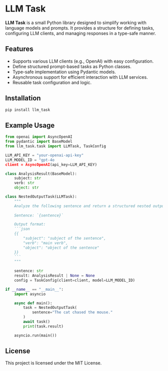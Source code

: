 # LLM Task

**LLM Task** is a small Python library designed to simplify working with language models and prompts. It provides a structure for defining tasks, configuring LLM clients, and managing responses in a type-safe manner. 

## Features

- Supports various LLM clients (e.g., OpenAI) with easy configuration.
- Define structured prompt-based tasks as Python classes.
- Type-safe implementation using Pydantic models.
- Asynchronous support for efficient interaction with LLM services.
- Reusable task configuration and logic.


## Installation

```bash
pip install llm_task
```

## Example Usage
```python
from openai import AsyncOpenAI
from pydantic import BaseModel
from llm_task.task import LLMTask, TaskConfig

LLM_API_KEY = "your-openai-api-key"
LLM_MODEL_ID = "gpt-4o
client = AsyncOpenAI(api_key=LLM_API_KEY)

class AnalysisResult(BaseModel):
    subject: str
    verb: str
    object: str

class NestedOutputTask(LLMTask):
    """
    Analyze the following sentence and return a structured nested output with the main subject, verb, and object.
    
    Sentence: `{sentence}`

    Output format:
    ```json
    {{
        "subject": "subject of the sentence",
        "verb": "main verb",
        "object": "object of the sentence"
    }}
    ```
    """
    
    sentence: str
    result: AnalysisResult | None = None
    config = TaskConfig(client=client, model=LLM_MODEL_ID)

if __name__ == "__main__":
    import asyncio

    async def main():
        task = NestedOutputTask(
            sentence="The cat chased the mouse."
        )
        await task()
        print(task.result)

    asyncio.run(main())
```

## License

This project is licensed under the MIT License.